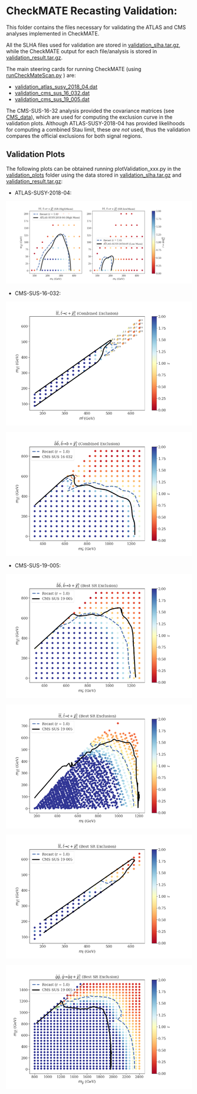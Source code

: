 # CheckMATE Recasting Validation:

This folder contains the files necessary for validating the ATLAS and CMS analyses implemented in CheckMATE.

All the SLHA files used for validation are stored in [validation_slha.tar.gz](./validation_slha.tar.gz),
while the CheckMATE output for each file/analysis is stored in [validation_result.tar.gz](./validation_results.tar.gz).

The main steering cards for running CheckMATE (using [runCheckMateScan.py](../../runCheckMateScan.py) )
are:

 * [validation_atlas_susy_2018_04.dat](validation_atlas_susy_2018_04.dat)
 * [validation_cms_sus_16_032.dat](validation_cms_sus_16_032.dat)
 * [validation_cms_sus_19_005.dat](validation_cms_sus_19_005.dat)

The CMS-SUS-16-32 analysis provided the covariance matrices (see [CMS_data](./validation_plots/CMS_data)), which are used
for computing the exclusion curve in the validation plots.
Although ATLAS-SUSY-2018-04 has provided likelihoods for computing a combined Stau limit, these *are not* used, thus the validation
compares the official exclusions for both signal regions.

## Validation Plots ##

The following plots can be obtained running  plotValidation_xxx.py in the [validation_plots](./validation_plots) folder
using the data stored in [validation_slha.tar.gz](./validation_slha.tar.gz) and  [validation_result.tar.gz](./validation_results.tar.gz):


* ATLAS-SUSY-2018-04:

![Alt text](validation_plots/atlas_susy_2018_04_Stau.png?raw=true "Validation Plot")

* CMS-SUS-16-032:

![Alt text](validation_plots/cms_sus_16_032_Stop.png?raw=true "Validation Plot")

![Alt text](validation_plots/cms_sus_16_032_T2bb.png?raw=true "Validation Plot")


* CMS-SUS-19-005:

![Alt text](validation_plots/cms_sus_19_005_T2bb.png?raw=true "Validation Plot")

![Alt text](validation_plots/cms_sus_19_005_T2tt.png?raw=true "Validation Plot")

![Alt text](validation_plots/cms_sus_19_005_T2cc.png?raw=true "Validation Plot")

![Alt text](validation_plots/cms_sus_19_005_T1.png?raw=true "Validation Plot")

